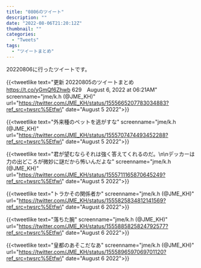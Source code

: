 ```yaml
---
title: "0806のツイート"
description: ""
date: "2022-08-06T21:20:12Z"
thumbnail: ""
categories:
  - "Tweets"
tags:
  - "ツイートまとめ"
---
```

20220806に行ったツイートです。
<!--more-->
{{<tweetlike text=\"更新 20220805のツイートまとめ https://t.co/yGmQf6Zhwb 629　August 6, 2022 at 06:21AM\" screenname=\"jme/k.h (@JME_KH)\" url=\"https://twitter.com/JME_KH/status/1555665207783034883?ref_src=twsrc%5Etfw\" date=\"August 5 2022\">}}

{{<tweetlike text=\"外来種のペットを逃がすな\" screenname=\"jme/k.h (@JME_KH)\" url=\"https://twitter.com/JME_KH/status/1555707474493452288?ref_src=twsrc%5Etfw\" date=\"August 5 2022\">}}

{{<tweetlike text=\"君が望むならそれは強く答えてくれるのだ。\n\nデッカーは力の出どころが微妙に謎だから怖いんだよな\" screenname=\"jme/k.h (@JME_KH)\" url=\"https://twitter.com/JME_KH/status/1555711165870645249?ref_src=twsrc%5Etfw\" date=\"August 5 2022\">}}

{{<tweetlike text=\"トラかその関係者か\" screenname=\"jme/k.h (@JME_KH)\" url=\"https://twitter.com/JME_KH/status/1555825834812141569?ref_src=twsrc%5Etfw\" date=\"August 6 2022\">}}

{{<tweetlike text=\"落ちた腕\" screenname=\"jme/k.h (@JME_KH)\" url=\"https://twitter.com/JME_KH/status/1555885825824792577?ref_src=twsrc%5Etfw\" date=\"August 6 2022\">}}

{{<tweetlike text=\"皇都のあそこだなあ\" screenname=\"jme/k.h (@JME_KH)\" url=\"https://twitter.com/JME_KH/status/1555896597069701120?ref_src=twsrc%5Etfw\" date=\"August 6 2022\">}}


